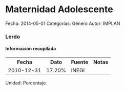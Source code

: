 Maternidad Adolescente
=====

Fecha: 2014-05-01
Categorías: Género
Autor: IMPLAN

### Lerdo

#### Información recopilada

<table class="table table-hover table-bordered">
  <tr><th>Fecha</th><th>Dato</th><th>Fuente</th><th>Notas</th></tr>
  <tr><td>2010-12-31</td><td>17.20%</td><td>INEGI</td><td></td></tr>
</table>

Unidad: Porcentaje.
